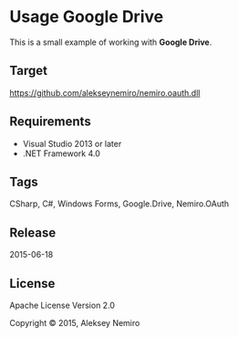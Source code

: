 ﻿# Usage Google Drive

This is a small example of working with **Google Drive**.

## Target

https://github.com/alekseynemiro/nemiro.oauth.dll

## Requirements

* Visual Studio 2013 or later
* .NET Framework 4.0

## Tags 

CSharp, C#, Windows Forms, Google.Drive, Nemiro.OAuth

## Release

2015-06-18

## License

Apache License Version 2.0

Copyright © 2015, Aleksey Nemiro